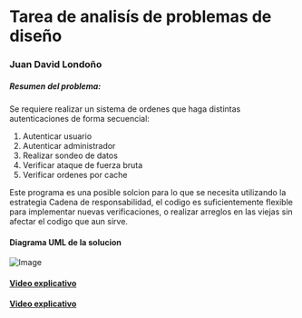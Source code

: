 # Tarea de analisís de problemas de diseño
### Juan David Londoño

##### Resumen del problema: 
Se requiere realizar un sistema de ordenes que haga distintas autenticaciones de forma secuencial:
1. Autenticar usuario
2. Autenticar administrador
3. Realizar sondeo de datos
4. Verificar ataque de fuerza bruta
5. Verificar ordenes por cache

Este programa es una posible solcion para lo que se necesita utilizando la estrategia Cadena de responsabilidad, el codigo es suficientemente flexible para implementar nuevas verificaciones, o realizar arreglos en las viejas sin afectar el codigo que aun sirve.

#### Diagrama UML de la solucion
![Image](https://github.com/user-attachments/assets/2fa09576-5bcd-4994-9dba-18e36410408c)

#### [Video explicativo](https://www.youtube.com/watch?v=l18ogCOa0vY)

#### [Video explicativo](https://colab.research.google.com/drive/135vaS2YjSSRANAEl0BRc_DKRJAYWucF0?usp=sharing)
